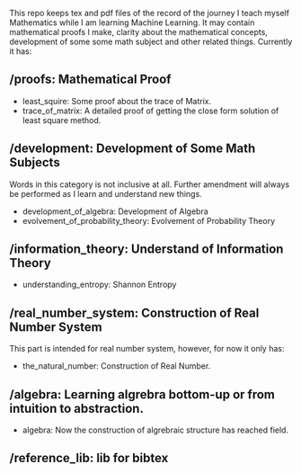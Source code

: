This repo keeps tex and pdf files of the record of the journey I teach myself
Mathematics while I am learning Machine Learning. It may contain mathematical
proofs I make, clarity about the mathematical concepts, development of some
some math subject and other related things. Currently it has:

## /proofs:      Mathematical Proof

* least_squire:     Some proof about the trace of Matrix.
* trace_of_matrix:  A detailed proof of getting the close form solution of least square method.

## /development: Development of Some Math Subjects

Words in this category is not inclusive at all. Further amendment will always
be performed as I learn and understand new things.

* development_of_algebra:               Development of Algebra
* evolvement_of_probability_theory:     Evolvement of Probability Theory

## /information_theory: Understand of Information Theory

* understanding_entropy:    Shannon Entropy

## /real_number_system: Construction of Real Number System

This part is intended for real number system, however, for now it only has:

* the_natural_number: Construction of Real Number.

## /algebra: Learning algrebra bottom-up or from intuition to abstraction.

* algebra:  Now the construction of algrebraic structure has reached field.

## /reference_lib: lib for bibtex
